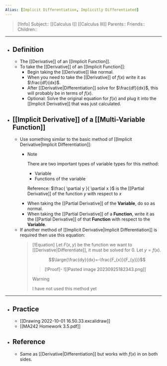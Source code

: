 ```yaml
---
Alias: [Implicit Differentiation, Implicitly Differentiated]
---
```

> [!Info]
> Subject:: [[Calculus I]] [[Calculus III]]
> Parents:: 
> Friends:: 
> Children:: 
---
- ## Definition
	- The [[Derivative]] of an [[Implicit Function]].
	- To take the [[Derivative]] of an [[Implicit Function]]:
		- Begin taking the [[Derivative]] like normal.
		- When you need to take the [[Derivative]] of $f(x)$ write it as $\frac{df}{dx}$.
		- After [[Derivative|Differentiation]] solve for $\frac{df}{dx}$, this will probably be in terms of $f(x)$.
		- Optional: Solve the original equation for $f(x)$ and plug it into the [[Implicit Derivative]] that was just calculated.
- ## [[Implicit Derivative]] of a [[Multi-Variable Function]]
	- Use something similar to the basic method of [[Implicit Derivative|Implicit Differentiation]]:
		- > [!Note]
		  > There are two important types of variable types for this method:
		  > - Variable
		  > - Functions of the variable
		  >   
		  > Reference:
		  > $\frac{ \partial y }{ \partial x }$ is the [[Partial Derivative]] of the function $y$ with respect to $x$
		- When taking the [[Partial Derivative]] of the **Variable**, do so as normal.
		- When taking the [[Partial Derivative]] of a **Function**, write it as the [[Partial Derivative]] of that **Function** with respect to the **Variable**.
	- If another method of [[Implicit Derivative|Implicit Differentiation]] is required then use this equation:
	  > [!Equation]
	  > Let $F(x,y)$ be the function we want to [[Derivative|Differentiate]], it must be solved for $0$.
	  > Let $y=f(x)$.
	  > 
	  > $$\large{\frac{dy}{dx}=-\frac{F_{x}}{F_{y}}}$$
	  > > [!Proof]-
	  > > ![[Pasted image 20230925182343.png]]
	  > 
	  > > [!Warning]
	  > > I have not used this method yet
---
- ## Practice
	- [[Drawing 2022-10-01 16.50.33.excalidraw]]
	- [[MA242 Homework 3.5.pdf]]
- ## Reference
	- Same as [[Derivative|Differentiation]] but works with $f(x)$ in on both sides.
